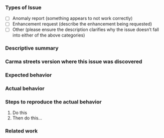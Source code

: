 ### Types of Issue

<!--- What type of issue? Replace the space with an `x` in the box that applies: -->

- [ ] Anomaly report (something appears to not work correctly)
- [ ] Enhancement request (describe the enhancement being requested)
- [ ] Other (please ensure the description clarifies why the issue doesn’t fall into either of the above categories)

### Descriptive summary
<!--- Provide a detailed description of the problem or suggested new functionality. -->
<!--- Be sure to include contextual info, as readers may not be aware of what you are doing. -->

### Carma streets version where this issue was discovered
<!--- What version are you running that you noticed this problem or deficiency? -->
<!--- If this is an enhancement request, record the latest available version. -->

### Expected behavior

### Actual behavior
<!--- Describe what happens in the version noted above that you'd like to change. -->

### Steps to reproduce the actual behavior
<!--- Edit the below template! -->
1. Do this
1. Then do this...

### Related work
<!--- Links to related tickets or prior related work here. -->
<!--- If this is an enhancement request, this field may not apply. -->
